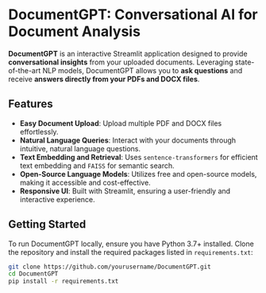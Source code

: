 # DocumentGPT: Conversational AI for Document Analysis

**DocumentGPT** is an interactive Streamlit application designed to provide **conversational insights** from your uploaded documents. Leveraging state-of-the-art NLP models, DocumentGPT allows you to **ask questions** and receive **answers directly from your PDFs and DOCX files**.

## **Features**

- **Easy Document Upload**: Upload multiple PDF and DOCX files effortlessly.
- **Natural Language Queries**: Interact with your documents through intuitive, natural language questions.
- **Text Embedding and Retrieval**: Uses `sentence-transformers` for efficient text embedding and `FAISS` for semantic search.
- **Open-Source Language Models**: Utilizes free and open-source models, making it accessible and cost-effective.
- **Responsive UI**: Built with Streamlit, ensuring a user-friendly and interactive experience.

## **Getting Started**

To run DocumentGPT locally, ensure you have Python 3.7+ installed. Clone the repository and install the required packages listed in `requirements.txt`:

```bash
git clone https://github.com/yourusername/DocumentGPT.git
cd DocumentGPT
pip install -r requirements.txt
